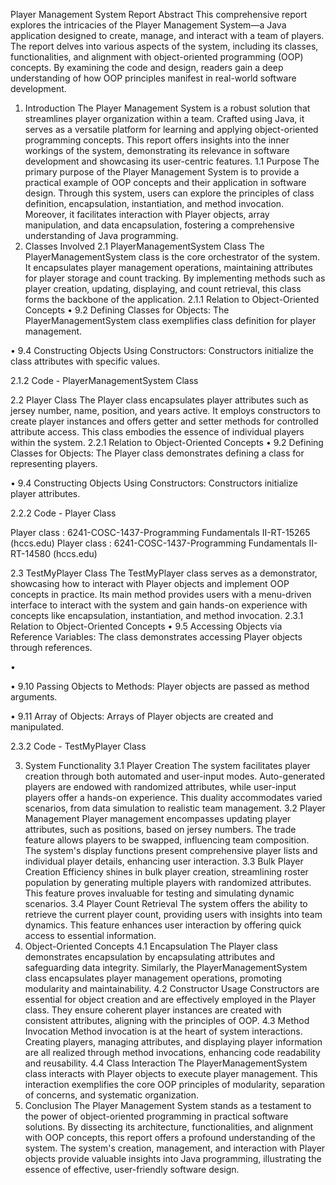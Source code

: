 Player Management System Report
Abstract
This comprehensive report explores the intricacies of the Player Management System—a Java application designed to create, manage, and interact with a team of players. The report delves into various aspects of the system, including its classes, functionalities, and alignment with object-oriented programming (OOP) concepts. By examining the code and design, readers gain a deep understanding of how OOP principles manifest in real-world software development.
1. Introduction
The Player Management System is a robust solution that streamlines player organization within a team. Crafted using Java, it serves as a versatile platform for learning and applying object-oriented programming concepts. This report offers insights into the inner workings of the system, demonstrating its relevance in software development and showcasing its user-centric features.
1.1 Purpose
The primary purpose of the Player Management System is to provide a practical example of OOP concepts and their application in software design. Through this system, users can explore the principles of class definition, encapsulation, instantiation, and method invocation. Moreover, it facilitates interaction with Player objects, array manipulation, and data encapsulation, fostering a comprehensive understanding of Java programming.
2. Classes Involved
2.1 PlayerManagementSystem Class
The PlayerManagementSystem class is the core orchestrator of the system. It encapsulates player management operations, maintaining attributes for player storage and count tracking. By implementing methods such as player creation, updating, displaying, and count retrieval, this class forms the backbone of the application.
2.1.1 Relation to Object-Oriented Concepts
•	9.2 Defining Classes for Objects: The PlayerManagementSystem class exemplifies class definition for player management.
 

•	9.4 Constructing Objects Using Constructors: Constructors initialize the class attributes with specific values.
 

2.1.2 Code - PlayerManagementSystem Class
 
 

2.2 Player Class
The Player class encapsulates player attributes such as jersey number, name, position, and years active. It employs constructors to create player instances and offers getter and setter methods for controlled attribute access. This class embodies the essence of individual players within the system.
2.2.1 Relation to Object-Oriented Concepts
•	9.2 Defining Classes for Objects: The Player class demonstrates defining a class for representing players.
 

•	9.4 Constructing Objects Using Constructors: Constructors initialize player attributes.
 

2.2.2 Code - Player Class
 
Player class : 6241-COSC-1437-Programming Fundamentals II-RT-15265 (hccs.edu)
Player class : 6241-COSC-1437-Programming Fundamentals II-RT-14580 (hccs.edu)

2.3 TestMyPlayer Class
The TestMyPlayer class serves as a demonstrator, showcasing how to interact with Player objects and implement OOP concepts in practice. Its main method provides users with a menu-driven interface to interact with the system and gain hands-on experience with concepts like encapsulation, instantiation, and method invocation.
2.3.1 Relation to Object-Oriented Concepts
•	9.5 Accessing Objects via Reference Variables: The class demonstrates accessing Player objects through references.
 
•	

•	9.10 Passing Objects to Methods: Player objects are passed as method arguments.
 

•	9.11 Array of Objects: Arrays of Player objects are created and manipulated.
 

2.3.2 Code - TestMyPlayer Class
 
 

3. System Functionality
3.1 Player Creation
The system facilitates player creation through both automated and user-input modes. Auto-generated players are endowed with randomized attributes, while user-input players offer a hands-on experience. This duality accommodates varied scenarios, from data simulation to realistic team management.
3.2 Player Management
Player management encompasses updating player attributes, such as positions, based on jersey numbers. The trade feature allows players to be swapped, influencing team composition. The system's display functions present comprehensive player lists and individual player details, enhancing user interaction.
3.3 Bulk Player Creation
Efficiency shines in bulk player creation, streamlining roster population by generating multiple players with randomized attributes. This feature proves invaluable for testing and simulating dynamic scenarios.
3.4 Player Count Retrieval
The system offers the ability to retrieve the current player count, providing users with insights into team dynamics. This feature enhances user interaction by offering quick access to essential information.
4. Object-Oriented Concepts
4.1 Encapsulation
The Player class demonstrates encapsulation by encapsulating attributes and safeguarding data integrity. Similarly, the PlayerManagementSystem class encapsulates player management operations, promoting modularity and maintainability.
4.2 Constructor Usage
Constructors are essential for object creation and are effectively employed in the Player class. They ensure coherent player instances are created with consistent attributes, aligning with the principles of OOP.
4.3 Method Invocation
Method invocation is at the heart of system interactions. Creating players, managing attributes, and displaying player information are all realized through method invocations, enhancing code readability and reusability.
4.4 Class Interaction
The PlayerManagementSystem class interacts with Player objects to execute player management. This interaction exemplifies the core OOP principles of modularity, separation of concerns, and systematic organization.
5. Conclusion
The Player Management System stands as a testament to the power of object-oriented programming in practical software solutions. By dissecting its architecture, functionalities, and alignment with OOP concepts, this report offers a profound understanding of the system. The system's creation, management, and interaction with Player objects provide valuable insights into Java programming, illustrating the essence of effective, user-friendly software design.

